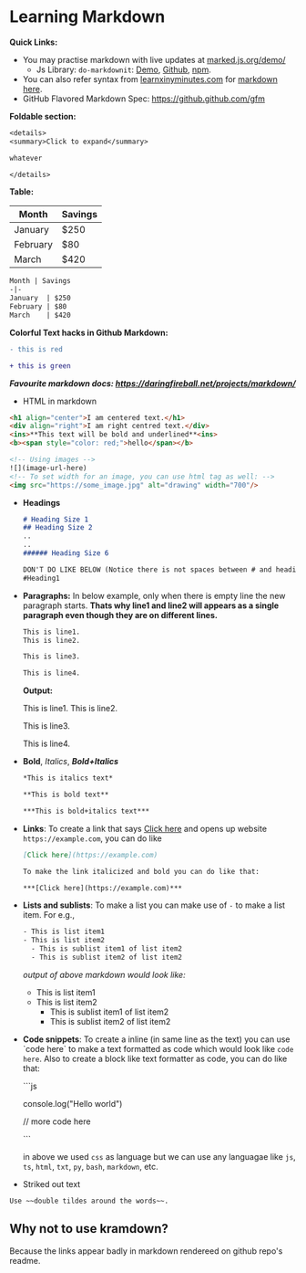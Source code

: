 # Learning Markdown

**Quick Links:**
- You may practise markdown with live updates at [marked.js.org/demo/](https://marked.js.org/demo/)
  - Js Library: `do-markdownit`: [Demo](https://www.digitalocean.com/community/markdown), [Github](https://github.com/digitalocean/do-markdownit), [npm](https://www.npmjs.com/package/@digitalocean/do-markdownit).
- You can also refer syntax from [learnxinyminutes.com](https://learnxinyminutes.com/) for [markdown here](https://learnxinyminutes.com/docs/markdown/).
- GitHub Flavored Markdown Spec: https://github.github.com/gfm

**Foldable section:**

```txt
<details>
<summary>Click to expand</summary>

whatever

</details>
```

**Table:**

Month | Savings
-|-
January  | $250
February | $80
March    | $420

```txt
Month | Savings
-|-
January  | $250
February | $80
March    | $420
```

**Colorful Text hacks in Github Markdown:**

```diff
- this is red
```

```diff
+ this is green
```


***Favourite markdown docs: https://daringfireball.net/projects/markdown/***

- HTML in markdown

```html
<h1 align="center">I am centered text.</h1>
<div align="right">I am right centred text.</div>
<ins>**This text will be bold and underlined**<ins>
<b><span style="color: red;">hello</span></b>

<!-- Using images -->
![](image-url-here)
<!-- To set width for an image, you can use html tag as well: -->
<img src="https://some_image.jpg" alt="drawing" width="700"/>
```

- **Headings**

  ```md
  # Heading Size 1
  ## Heading Size 2
  ..
  ..
  ###### Heading Size 6

  DON'T DO LIKE BELOW (Notice there is not spaces between # and heading text)
  #Heading1
  ```

- **Paragraphs:** In below example, only when there is empty line the new paragraph starts. **Thats why line1 and line2 will appears as a single paragraph even though they are on different lines.**


  ```md
  This is line1.
  This is line2.
  
  This is line3.
  
  This is line4.
  ```
  
  **Output:**
  
  This is line1.
  This is line2.
  
  This is line3.
  
  This is line4.
  

- **Bold**, *Italics*, ***Bold+Italics***

  ```md
  *This is italics text*
  
  **This is bold text**
  
  ***This is bold+italics text***
  ```

- **Links**: To create a link that says [Click here](https://example.com) and opens up website `https://example.com`, you can do like

  ```md
  [Click here](https://example.com)
  
  To make the link italicized and bold you can do like that:
  
  ***[Click here](https://example.com)***
  ```
  
- **Lists and sublists**: To make a list you can make use of `-` to make a list item. For e.g., 

  ```txt
  - This is list item1
  - This is list item2
    - This is sublist item1 of list item2
    - This is sublist item2 of list item2
  ```
  
  *output of above markdown would look like:*
  - This is list item1
  - This is list item2
    - This is sublist item1 of list item2
    - This is sublist item2 of list item2

- **Code snippets**: To create a inline (in same line as the text) you can use \`code here\` to make a text formatted as code which would look like `code here`. Also to create a block like text formatter as code, you can do like that:

  \```js
  
  console.log("Hello world")
  
  // more code here
  
  \```

  in above we used `css` as language but we can use any languagae like `js`, `ts`, `html`, `txt`, `py`, `bash`, `markdown`, etc.

- Striked out text

```
Use ~~double tildes around the words~~.
```

## Why not to use kramdown?

Because the links appear badly in markdown rendereed on github repo's readme.
